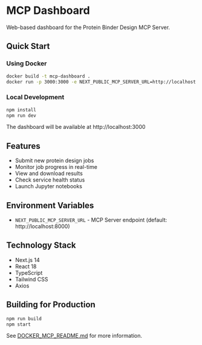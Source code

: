 # MCP Dashboard

Web-based dashboard for the Protein Binder Design MCP Server.

## Quick Start

### Using Docker
```bash
docker build -t mcp-dashboard .
docker run -p 3000:3000 -e NEXT_PUBLIC_MCP_SERVER_URL=http://localhost:8000 mcp-dashboard
```

### Local Development
```bash
npm install
npm run dev
```

The dashboard will be available at http://localhost:3000

## Features

- Submit new protein design jobs
- Monitor job progress in real-time
- View and download results
- Check service health status
- Launch Jupyter notebooks

## Environment Variables

- `NEXT_PUBLIC_MCP_SERVER_URL` - MCP Server endpoint (default: http://localhost:8000)

## Technology Stack

- Next.js 14
- React 18
- TypeScript
- Tailwind CSS
- Axios

## Building for Production

```bash
npm run build
npm start
```

See [DOCKER_MCP_README.md](../DOCKER_MCP_README.md) for more information.
